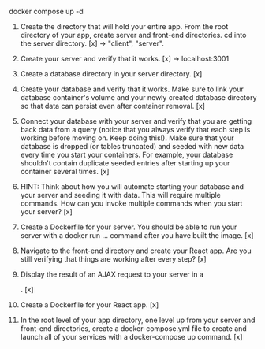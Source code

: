 docker compose up -d

1. Create the directory that will hold your entire app. From the root directory of your app, create server and front-end directories. cd into the server directory.
[x] -> "client", "server".

2. Create your server and verify that it works.
[x] -> localhost:3001

3. Create a database directory in your server directory.
[x]

4. Create your database and verify that it works. Make sure to link your database container's volume and your newly created database directory so that data can persist even after container removal.
[x]

5. Connect your database with your server and verify that you are getting back data from a query (notice that you always verify that each step is working before moving on. Keep doing this!). Make sure that your database is dropped (or tables truncated) and seeded with new data every time you start your containers. For example, your database shouldn't contain duplicate seeded entries after starting up your container several times.
[x]

6. HINT: Think about how you will automate starting your database and your server and seeding it with data. This will require multiple commands. How can you invoke multiple commands when you start your server?
[x]


7. Create a Dockerfile for your server. You should be able to run your server with a docker run ... command after you have built the image.
[x]

8. Navigate to the front-end directory and create your React app. Are you still verifying that things are working after every step?
[x]

9. Display the result of an AJAX request to your server in a <div>.
[x]

10. Create a Dockerfile for your React app.
[x]

11. In the root level of your app directory, one level up from your server and front-end directories, create a docker-compose.yml file to create and launch all of your services with a docker-compose up command.
[x]